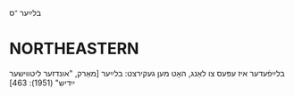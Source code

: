 בלײַער
־ס

NORTHEASTERN
==============

בלײַפֿעדער איז עפּעס צו לאַנג, האָט מען געקירצט: בלײַער
[מאַרק, "אונדזער ליטווישער ייִדיש" (1951): 463]